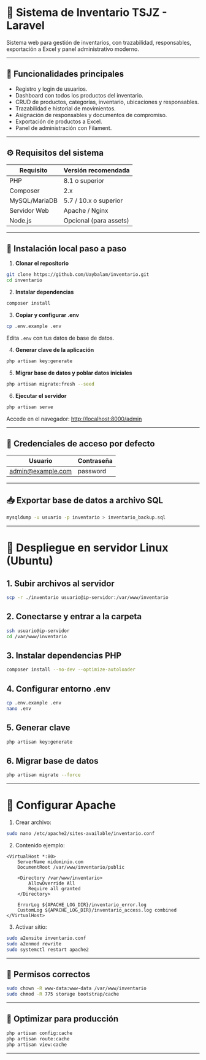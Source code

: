 # 📆 Sistema de Inventario TSJZ - Laravel 

Sistema web para gestión de inventarios, con trazabilidad, responsables, exportación a Excel y panel administrativo moderno.

---

## 🚀 Funcionalidades principales

* Registro y login de usuarios.
* Dashboard con todos los productos del inventario.
* CRUD de productos, categorías, inventario, ubicaciones y responsables.
* Trazabilidad e historial de movimientos.
* Asignación de responsables y documentos de compromiso.
* Exportación de productos a Excel.
* Panel de administración con Filament.

---

## ⚙️ Requisitos del sistema

| Requisito     | Versión recomendada    |
| ------------- | ---------------------- |
| PHP           | 8.1 o superior         |
| Composer      | 2.x                    |
| MySQL/MariaDB | 5.7 / 10.x o superior  |
| Servidor Web  | Apache / Nginx         |
| Node.js       | Opcional (para assets) |

---

## 📅 Instalación local paso a paso

1. **Clonar el repositorio**

```bash
git clone https://github.com/Uaybalam/inventario.git
cd inventario
```

2. **Instalar dependencias**

```bash
composer install
```

3. **Copiar y configurar .env**

```bash
cp .env.example .env
```

Edita `.env` con tus datos de base de datos.

4. **Generar clave de la aplicación**

```bash
php artisan key:generate
```

5. **Migrar base de datos y poblar datos iniciales**

```bash
php artisan migrate:fresh --seed
```

6. **Ejecutar el servidor**

```bash
php artisan serve
```

Accede en el navegador: [http://localhost:8000/admin](http://localhost:8000/admin)

---

## 📄 Credenciales de acceso por defecto

| Usuario                                       | Contraseña |
| --------------------------------------------- | ---------- |
| [admin@example.com](mailto:admin@example.com) | password   |

---

## 📥 Exportar base de datos a archivo SQL

```bash
mysqldump -u usuario -p inventario > inventario_backup.sql
```

---

# 🚀 Despliegue en servidor Linux (Ubuntu)

## 1. Subir archivos al servidor

```bash
scp -r ./inventario usuario@ip-servidor:/var/www/inventario
```

## 2. Conectarse y entrar a la carpeta

```bash
ssh usuario@ip-servidor
cd /var/www/inventario
```

## 3. Instalar dependencias PHP

```bash
composer install --no-dev --optimize-autoloader
```

## 4. Configurar entorno .env

```bash
cp .env.example .env
nano .env
```

## 5. Generar clave

```bash
php artisan key:generate
```

## 6. Migrar base de datos

```bash
php artisan migrate --force
```

---

# 🔌 Configurar Apache

1. Crear archivo:

```bash
sudo nano /etc/apache2/sites-available/inventario.conf
```

2. Contenido ejemplo:

```apacheconf
<VirtualHost *:80>
    ServerName midominio.com
    DocumentRoot /var/www/inventario/public

    <Directory /var/www/inventario>
        AllowOverride All
        Require all granted
    </Directory>

    ErrorLog ${APACHE_LOG_DIR}/inventario_error.log
    CustomLog ${APACHE_LOG_DIR}/inventario_access.log combined
</VirtualHost>
```

3. Activar sitio:

```bash
sudo a2ensite inventario.conf
sudo a2enmod rewrite
sudo systemctl restart apache2
```

---

## 📂 Permisos correctos

```bash
sudo chown -R www-data:www-data /var/www/inventario
sudo chmod -R 775 storage bootstrap/cache
```

---

## 🔐 Optimizar para producción

```bash
php artisan config:cache
php artisan route:cache
php artisan view:cache
```

---
